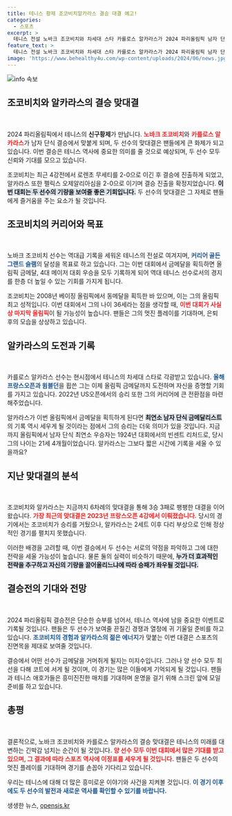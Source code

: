 ```yaml
---
title: 테니스 황제 조코비치알카라스 결승 대결 예고!
categories:
  - 스포츠
excerpt: >
  테니스 전설 노바크 조코비치와 차세대 스타 카를로스 알카라스가 2024 파리올림픽 남자 단식 결승에서 격돌한다. 커리어 골든 그랜드 슬램을 노리는 조코비치와 최연소 금메달 기록을 꿈꾸는 알카라스의 대결, 과연 승자는 누구일까?
feature_text: >
  테니스 전설 노바크 조코비치와 차세대 스타 카를로스 알카라스가 2024 파리올림픽 남자 단식 결승에서 격돌한다. 커리어 골든 그랜드 슬램을 노리는 조코비치와 최연소 금메달 기록을 꿈꾸는 알카라스의 대결, 과연 승자는 누구일까?
image: 'https://www.behealthy4u.com/wp-content/uploads/2024/06/news.jpg'
---
```


<p><img src="https://www.behealthy4u.com/wp-content/uploads/2024/06/news.jpg" alt="info 속보" /></p>

<h2 data-ke-size="size26">조코비치와 알카라스의 결승 맞대결</h2>

<p data-ke-size="size16">&nbsp;</p>

<p>2024 파리올림픽에서 테니스의 <b>신구황제</b>가 만납니다. <b><span style="color: #ee2323;">노바크 조코비치</span></b>와 <b><span style="color: #ee2323;">카를로스 알카라스</span></b>가 남자 단식 결승에서 맞붙게 되며, 두 선수의 맞대결은 팬들에게 큰 화제가 되고 있습니다. 이번 결승은 테니스 역사에 중요한 의미를 줄 것으로 예상되며, 두 선수 모두 신뢰와 기대를 모으고 있습니다. </p>

<p>조코비치는 최근 4강전에서 로렌초 무세티를 2-0으로 이긴 후 결승에 진출하게 되었고, 알카라스 또한 펠릭스 오제알리아심을 2-0으로 이기며 결승 진출을 확정지었습니다. <b><span style="background-color: #21538527;">이번 대회는 두 선수의 기량을 보여줄 좋은 기회입니다.</span></b> 두 선수의 맞대결은 그 자체로 팬들에게 즐거움을 주는 요소가 될 것입니다. </p>

<h2 data-ke-size="size26">조코비치의 커리어와 목표</h2>

<p data-ke-size="size16">&nbsp;</p>

<p>노바크 조코비치 선수는 역대급 기록을 세워온 테니스의 전설로 여겨지며, <b><span style="color: #1a5490;">커리어 골든 그랜드 슬램</span></b>의 달성을 목표로 하고 있습니다. 그는 이번 대회에서 금메달을 획득하면 올림픽 금메달, 4대 메이저 대회 우승을 모두 기록하게 되어 역대 테니스 선수로서의 경지를 한층 더 높일 수 있는 기회를 가지게 됩니다. </p>

<p>조코비치는 2008년 베이징 올림픽에서 동메달을 획득한 바 있으며, 이는 그의 올림픽 최고 성적입니다. 이번 대회에서 그의 나이 36세라는 점을 생각할 때, <b><span style="color: #ee2323;">이번 대회가 사실상 마지막 올림픽</span></b>이 될 가능성이 높습니다. 팬들은 그의 멋진 플레이를 기대하며, 은퇴 후의 모습을 상상하고 있습니다. </p>

<h2 data-ke-size="size26">알카라스의 도전과 기록</h2>

<p data-ke-size="size16">&nbsp;</p>

<p>카를로스 알카라스 선수는 현시점에서 테니스의 차세대 스타로 각광받고 있습니다. <b><span style="color: #1a5490;">올해 프랑스오픈과 윔블던</span></b>을 휩쓴 그는 이제 올림픽 금메달까지 도전하며 자신을 증명할 기회를 가지고 있습니다. 2022년 US오픈에서의 승리 또한 그의 커리어에 큰 전환점을 마련해주었습니다. </p>

<p>알카라스가 이번 올림픽에서 금메달을 획득하게 된다면 <b><span style="background-color: #21538527;">최연소 남자 단식 금메달리스트</span></b>의 기록 역시 세우게 될 것이라는 점에서 그의 승리는 더욱 의미가 있을 것입니다. 지금까지 올림픽에서 남자 단식 최연소 우승자는 1924년 대회에서의 빈센트 리처드로, 당시 그의 나이는 21세 4개월이었습니다. 알카라스는 그보다 짧은 시간에 기록을 세울 수 있을까요?</p>

<h2 data-ke-size="size26">지난 맞대결의 분석</h2>

<p data-ke-size="size16">&nbsp;</p>

<p>조코비치와 알카라스는 지금까지 6차례의 맞대결을 통해 3승 3패로 팽팽한 대결을 이어왔습니다. <b><span style="color: #ee2323;">가장 최근의 맞대결은 2023년 프랑스오픈 4강에서 이뤄졌습니다.</span></b> 당시의 경기에서는 조코비치가 승리를 거뒀으나, 알카라스는 2세트 이후 다리 부상으로 인해 정상적인 경기를 펼치지 못했습니다. </p>

<p>이러한 배경을 고려할 때, 이번 결승에서 두 선수는 서로의 약점을 파악하고 그에 대한 전략을 세울 가능성이 높습니다. 물론 둘의 실력이 비슷하기 때문에, <b><span style="background-color: #21538527;">누가 더 효과적인 전략을 추구하고 자신의 기량을 끌어올리느냐에 따라 승패가 좌우될 것입니다.</span></b> </p>

<h2 data-ke-size="size26">결승전의 기대와 전망</h2>

<p data-ke-size="size16">&nbsp;</p>

<p>2024 파리올림픽 결승전은 단순한 승부를 넘어서, 테니스 역사에 남을 중요한 이벤트로 기록될 것입니다. 팬들은 두 선수가 보여줄 끈질긴 경쟁과 열정에 귀 기울일 준비를 하고 있습니다. <b><span style="color: #1a5490;">조코비치의 경험과 알카라스의 젊은 에너지</span></b>가 맞붙는 이번 대결은 스포츠의 진면목을 제대로 보여줄 것입니다. </p>

<p>결승에서 어떤 선수가 금메달을 거머쥐게 될지는 미지수입니다. 그러나 양 선수 모두 최선을 다해 코트에 서게 될 것이며, 이 경기는 많은 이들에게 기억되게 될 것입니다. 팬들과 테니스 애호가들은 흥미진진한 매치를 기대하며 운명을 걸기 위해 스크린 앞에 모일 준비를 하고 있습니다. </p>

<h2 data-ke-size="size26">총평</h2>

<p data-ke-size="size16">&nbsp;</p>

<p>결론적으로, 노바크 조코비치와 카를로스 알카라스의 결승 맞대결은 테니스의 미래를 대변하는 긴박감 넘치는 순간이 될 것입니다. <b><span style="color: #ee2323;">양 선수 모두 이번 대회에서 많은 기대를 받고 있으며, 그 결과에 따라 스포츠 역사에 이정표를 세우게 될 것입니다.</span></b> 팬들은 두 선수의 멋진 플레이를 기대하며 경기를 손꼽아 기다리고 있습니다. </p>

<p>우리는 테니스에 대해 더 많은 흥미로운 이야기와 사건을 지켜볼 것입니다. <b><span style="color: #1a5490;">이 경기 이후에도 두 선수의 발전과 새로운 역사를 확인할 수 있기를 바랍니다.</span></b></p>
생생한 뉴스, <a href="https://opensis.kr" rel="dofollow">opensis.kr</a>



